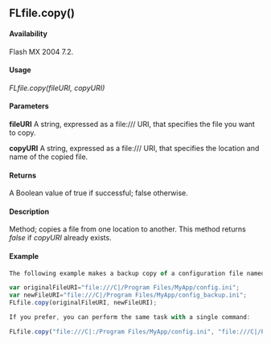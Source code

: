 ## FLfile.copy()

#### Availability

Flash MX 2004 7.2.

#### Usage

*FLfile.copy(fileURI, copyURI)*

#### Parameters

**fileURI** A string, expressed as a file:/// URI, that specifies the file you want to copy.

**copyURI** A string, expressed as a file:/// URI, that specifies the location and name of the copied file.

#### Returns

A Boolean value of true if successful; false otherwise.

#### Description

Method; copies a file from one location to another. This method returns *false* if *copyURI* already exists.

#### Example

```javascript
The following example makes a backup copy of a configuration file named config.ini and places it inside the same folder in which it is located, with a new name:

var originalFileURI="file:///C|/Program Files/MyApp/config.ini"; 
var newFileURI="file:///C|/Program Files/MyApp/config_backup.ini";
FLfile.copy(originalFileURI, newFileURI);

If you prefer, you can perform the same task with a single command:

FLfile.copy("file:///C|:/Program Files/MyApp/config.ini", "file:///C|/Program Files/MyApp/config_backup.ini");

```